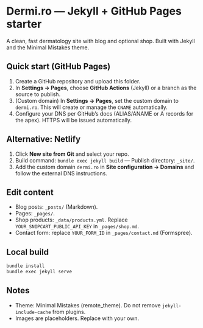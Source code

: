 
# Dermi.ro — Jekyll + GitHub Pages starter 

A clean, fast dermatology site with blog and optional shop. Built with Jekyll and the Minimal Mistakes theme.

## Quick start (GitHub Pages)
1. Create a GitHub repository and upload this folder.
2. In **Settings → Pages**, choose **GitHub Actions** (Jekyll) or a branch as the source to publish.
3. (Custom domain) In **Settings → Pages**, set the custom domain to `dermi.ro`. This will create or manage the `CNAME` automatically.
4. Configure your DNS per GitHub’s docs (ALIAS/ANAME or A records for the apex). HTTPS will be issued automatically.

## Alternative: Netlify
1. Click **New site from Git** and select your repo.
2. Build command: `bundle exec jekyll build` — Publish directory: `_site/`.
3. Add the custom domain `dermi.ro` in **Site configuration → Domains** and follow the external DNS instructions.

## Edit content
- Blog posts: `_posts/` (Markdown).
- Pages: `_pages/`.
- Shop products: `_data/products.yml`. Replace `YOUR_SNIPCART_PUBLIC_API_KEY` in `_pages/shop.md`.
- Contact form: replace `YOUR_FORM_ID` in `_pages/contact.md` (Formspree).

## Local build
```bash
bundle install
bundle exec jekyll serve
```

## Notes
- Theme: Minimal Mistakes (remote_theme). Do not remove `jekyll-include-cache` from plugins.
- Images are placeholders. Replace with your own.
